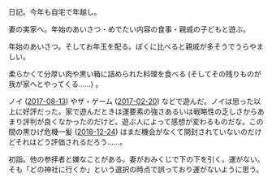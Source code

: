 日記。今年も自宅で年越し。

妻の実家へ。年始のあいさつ・めでたい内容の食事・親戚の子どもと遊ぶ。

年始のあいさつ。そしてお年玉を配る。ぼくに比べると親戚が多そうでうらやましい。

柔らかくて分厚い肉や黒い箱に詰められた料理を食べる (そしてその残りものが我が家へとやってくる……) 。

ノイ ([2017-08-13][]) やザ・ゲーム ([2017-02-20][]) などで遊んだ。ノイは思った以上に好評だった。家で遊んだときは運要素の強さあるいは戦略性の乏しさからあまり評判が良くなかったのだけど。遊ぶ人によって感想が変わるものだな。この間の黒ひげ危機一髪 ([2018-12-24][]) はまだ機会がなくて開封されていないのだけどそれはどう評価されるだろう……。

初詣。他の参拝者と嫌なことがある。妻がおみくじで下の下を引く。運がない。そも「どの神社に行くか」という選択の時点で誤っており運がないように思う。

[2017-08-13]: https://blog.bouzuya.net/2017/08/13/
[2017-02-20]: https://blog.bouzuya.net/2017/02/20/
[2018-12-24]: https://blog.bouzuya.net/2018/12/24/
